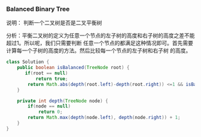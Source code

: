 ### Balanced Binary Tree

说明： 判断一个二叉树是否是二叉平衡树

分析：平衡二叉树的定义为任意一个节点的左子树的高度和右子树的高度之差不能超过1。所以呢，我们只需要判断
任意一个节点的都满足这种情况即可。首先需要计算每一个子树的高度的方法。然后比较每一个节点的左子树和右子树
的高度。

```java
class Solution {
    public boolean isBalanced(TreeNode root) {
       if(root == null)
           return true;
        return Math.abs(depth(root.left)-depth(root.right)) <=1 && isBalanced(root.left) && isBalanced(root.right);
    }

    private int depth(TreeNode node) {
        if(node == null)
            return 0;
        return Math.max(depth(node.left), depth(node.right)) + 1;
    }
}
```
